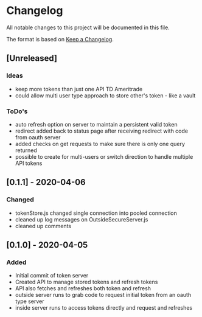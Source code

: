 # Changelog
All notable changes to this project will be documented in this file.

The format is based on [Keep a Changelog](https://keepachangelog.com/en/1.0.0/).

## [Unreleased]
### Ideas
- keep more tokens than just one API TD Ameritrade
- could allow multi user type approach to store other's token - like a vault

### ToDo's
- auto refresh option on server to maintain a persistent valid token
- redirect added back to status page after receiving redirect with code from oauth server
- added checks on get requests to make sure there is only one query returned
- possible to create for multi-users or switch direction to handle multiple API tokens

## [0.1.1] - 2020-04-06
### Changed
- tokenStore.js changed single connection into pooled connection
- cleaned up log messages on OutsideSecureServer.js
- cleaned up comments

## [0.1.0] - 2020-04-05
### Added
- Initial commit of token server
- Created API to manage stored tokens and refresh tokens
- API also fetches and refreshes both token and refresh
- outside server runs to grab code to request initial token from an oauth type server
- inside server runs to access tokens directly and request and refreshes